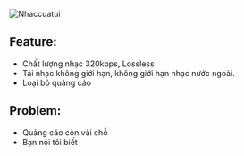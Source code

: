 ![Nhaccuatui](https://i.imgur.com/dVFqHCR.jpg)

## Feature:
- Chất lượng nhạc 320kbps, Lossless 
- Tải nhạc không giới hạn, không giới hạn nhạc nước ngoài.
- Loại bỏ quảng cáo

## Problem:
- Quảng cáo còn vài chỗ
- Bạn nói tôi biết

